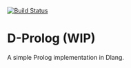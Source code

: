 [![Build Status](https://travis-ci.com/ArkArk/d-prolog.svg?branch=master)](https://travis-ci.com/ArkArk/d-prolog)

# D-Prolog (WIP)

A simple Prolog implementation in Dlang.
